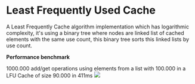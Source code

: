 # Least Frequently Used Cache

A Least Frequently Cache algorithm implementation which has logarithmic complexity, it's using a binary tree where nodes are linked list of cached elements with the same use count, this binary tree sorts this linked lists by use count.

<b>Performance benchmark</b><br>

1000.000 add/get operations using elements from a list with 100.000 in a LFU Cache of size 90.000 in 411ms
<img src="http://res.cloudinary.com/dbvcampra/image/upload/v1469564560/_Untitled_inmaq9.png" />


